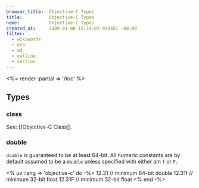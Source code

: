 ```yaml
---
browser_title:  Objective-C Types
title:          Objective-C Types
name:           Objective-C Types
created_at:     2009-01-08 15:14:07.970451 -08:00
filter:
  - wikiwords
  - erb
  - md
  - outline
  - section
---
```


<%= render :partial => '/toc' %>


Types
-----

### class

See: [[Objective-C Class]].

### double

<code>double</code> is guaranteed to be at least 64-bit.  All numeric constants are by default assumed to be a <code>double</code> unless specified 
with either am <code>f</code> or <code>F</code>.

<% uv :lang => 'objective-c' do -%>
  12.31  // minimum 64-bit double 
  12.31f // minimum 32-bit float
  12.31F // minimum 32-bit float
<% end -%>